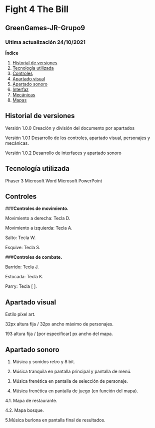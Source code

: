 # Fight 4 The Bill
## GreenGames-JR-Grupo9

### Ultima actualización 24/10/2021

**Índice** 
1. [Historial de versiones](#id1)
2. [Tecnología utilizada](#id2)
3. [Controles](#id3)
4. [Apartado visual](#id4)
5. [Apartado sonoro](#id5)
6. [Interfaz](#id6)
7. [Mecánicas](#id7)
8. [Mapas](#id8)

## Historial de versiones<a name="id1"></a>
Versión 1.0.0 
Creación y división del documento por apartados 

Versión 1.0.1 
Desarrollo de los controles, apartado visual, personajes y mecánicas. 

Versión 1.0.2 
Desarrollo de interfaces y apartado sonoro

## Tecnología utilizada<a name="id2"></a>
Phaser 3
Microsoft Word
Microsoft PowerPoint

## Controles<a name="id3"></a>
###**Controles de movimiento.**

Movimiento a derecha: Tecla D.

Movimiento a izquierda: Tecla A.

Salto: Tecla W.

Esquive: Tecla S. 

###**Controles de combate.**

Barrido: Tecla J.

Estocada: Tecla K.

Parry: Tecla [ ].

## Apartado visual<a name="id4"></a>
Estilo píxel art.

32px altura fija / 32px ancho máximo de personajes.

193 altura fija / [por especificar] px ancho del mapa.

## Apartado sonoro<a name="id5"></a>
1. Música y sonidos retro y 8 bit.

2. Música tranquila en pantalla principal y pantalla de menú.

3. Música frenética en pantalla de selección de personaje.

4. Música frenética en pantalla de juego (en función del mapa).

4.1. Mapa de restaurante.

4.2. Mapa bosque.

5.Música burlona en pantalla final de resultados.
